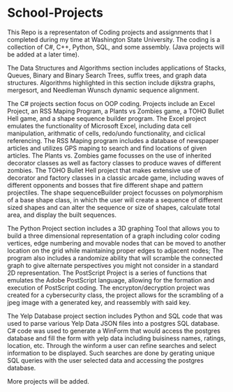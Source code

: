 # School-Projects

This Repo is a representaton of Coding projects and assignments that I completed during my
time at Washington State University. The coding is a collection of C#, C++, Python, SQL, and
some assembly. (Java projects will be added at a later time). 

The Data Structures and Algorithms section includes applications of Stacks, Queues, Binary
and Binary Search Trees, suffix trees, and graph data structures. Algorithms highlighted in
this section include dijkstra graphs, mergesort, and Needleman Wunsch dynamic sequence alignment.

The C# projects section focus on OOP coding. Projects include an Excel Project, an RSS Maping Program,
a Plants vs Zombies game, a TOHO Bullet Hell game, and a shape sequence builder program. The Excel 
project emulates the functionality of Microsoft Excel, including data cell manipulation, arithmatic of
cells, redo/undo functionality, and ciclical referencing. The RSS Maping program includes a database of
newspaper articles and utilizes GPS maping to search and find locations of given articles. The Plants 
vs. Zombies game focusses on the use of inherited decorator classes as well as factory classes to produce 
waves of different zombies. The TOHO Bullet Hell project that makes extensive use of decorator and 
factory classes in a classic arcade game, including waves of different opponents and bosses that fire
different shape and pattern projectiles. The shape sequenceBuilder project focusses on polymorphism of
a base shape class, in which the user will create a sequence of different sized shapes and can 
alter the sequence or size of shapes, calculate total area, and display the built sequences.

The Python Project section includes a 3D graphing Tool that allows you to build a three dimensional 
representation of a graph including color coding vertices, edge numbering and movable nodes that can be
moved to another location on the grid while maintaining proper edges to adjacent nodes; The program also
includes a randomize ability that will scramble the connected graph to give alternate perspectives you
might not consider in a standard 2D representation. The PostScript Project is a series of functions that
emulates the Adobe PostScript language, allowing for the formation and execution of PostScript coding. The
encrypton/decryption project was created for a cybersecurity class, the project allows for the scrambling 
of a jpeg image with a generated key, and reassembly with said key.

The Yelp Database project section includes Python and SQL code that was used to parse various Yelp Data 
JSON files into a postgres SQL database. C# code was used to generate a WinForm that would access the
postgres database and fill the form with yelp data including buisiness names, ratings, location, etc. 
Through the winform a user can refine searches and select information to be displayed. Such searches are
done by gerating unique SQL queries with the user selected data and accessing the postgres database.

More projects will be added.
 
